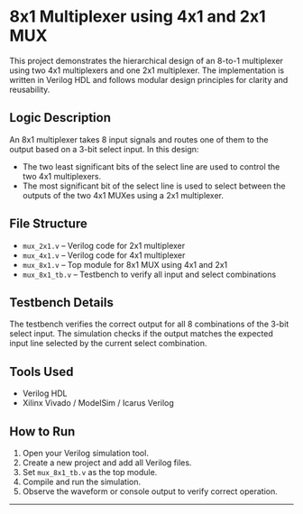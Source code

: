 # 8x1 Multiplexer using 4x1 and 2x1 MUX

This project demonstrates the hierarchical design of an 8-to-1 multiplexer using two 4x1 multiplexers and one 2x1 multiplexer. The implementation is written in Verilog HDL and follows modular design principles for clarity and reusability.

## Logic Description

An 8x1 multiplexer takes 8 input signals and routes one of them to the output based on a 3-bit select input. In this design:

- The two least significant bits of the select line are used to control the two 4x1 multiplexers.
- The most significant bit of the select line is used to select between the outputs of the two 4x1 MUXes using a 2x1 multiplexer.

## File Structure

- `mux_2x1.v` – Verilog code for 2x1 multiplexer
- `mux_4x1.v` – Verilog code for 4x1 multiplexer
- `mux_8x1.v` – Top module for 8x1 MUX using 4x1 and 2x1
- `mux_8x1_tb.v` – Testbench to verify all input and select combinations

## Testbench Details

The testbench verifies the correct output for all 8 combinations of the 3-bit select input. The simulation checks if the output matches the expected input line selected by the current select combination.

## Tools Used

- Verilog HDL
- Xilinx Vivado / ModelSim / Icarus Verilog

## How to Run

1. Open your Verilog simulation tool.
2. Create a new project and add all Verilog files.
3. Set `mux_8x1_tb.v` as the top module.
4. Compile and run the simulation.
5. Observe the waveform or console output to verify correct operation.

---
